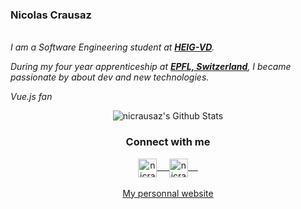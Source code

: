 ### Nicolas Crausaz
<br>
<em>
I am a Software Engineering student at <a href="https://heig-vd.ch/"><b>HEIG-VD</b></a>.

During my four year apprenticeship at <a href="https://epfl.ch/"><b>EPFL, Switzerland</b></a>, I became passionate by about dev and new technologies. 

Vue.js fan
</em>
<br>

<p align="center">
<img align="center" src="https://github-readme-stats.vercel.app/api?username=nicrausaz&&show_icons=true&theme=dark" alt="nicrausaz's Github Stats">
</p>  

<div align="center">
  <h3 align="center">Connect with me</h3>
<p align="center">
 <a href="https://www.linkedin.com/in/nicolas-crausaz-861876104/" target="blank">
  <img align="center" alt="nicrausaz's LinkedIn" width="30px" src="https://www.vectorlogo.zone/logos/linkedin/linkedin-icon.svg" /> &nbsp; &nbsp;
 </a>
 <a href="https://www.instagram.com/nicrausaz/" target="blank">
  <img align="center" alt="nicrausaz's Instagram" width="30px" src="https://www.vectorlogo.zone/logos/instagram/instagram-icon.svg" /> &nbsp; &nbsp;
 </a>

 </a> 
  <br/>
  <br/>
  <a href="https://crausaz.click"> My personnal website<br/>
</p>